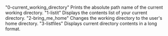 "0-current_working_directory" Prints the absolute path name of the current working directory.
"1-listit"                    Displays the contents list of your current directory.
"2-bring_me_home"             Changes the working directory to the user's home directory.
"3-listfiles"                 Displays current directory contents in a long format.
